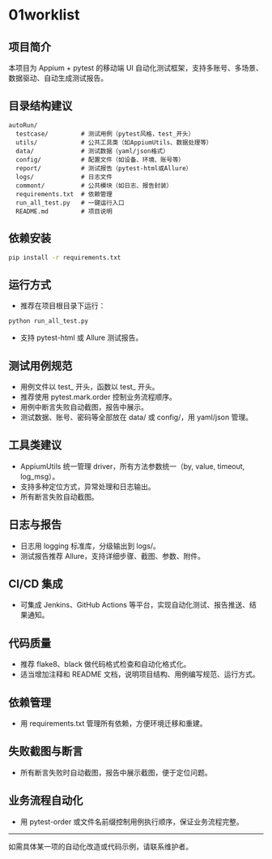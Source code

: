 # 01worklist

## 项目简介
本项目为 Appium + pytest 的移动端 UI 自动化测试框架，支持多账号、多场景、数据驱动、自动生成测试报告。

## 目录结构建议
```
autoRun/
  testcase/         # 测试用例（pytest风格，test_开头）
  utils/            # 公共工具类（如AppiumUtils、数据处理等）
  data/             # 测试数据（yaml/json格式）
  config/           # 配置文件（如设备、环境、账号等）
  report/           # 测试报告（pytest-html或Allure）
  logs/             # 日志文件
  commont/          # 公共模块（如日志、报告封装）
  requirements.txt  # 依赖管理
  run_all_test.py   # 一键运行入口
  README.md         # 项目说明
```

## 依赖安装
```bash
pip install -r requirements.txt
```

## 运行方式
- 推荐在项目根目录下运行：
```bash
python run_all_test.py
```
- 支持 pytest-html 或 Allure 测试报告。

## 测试用例规范
- 用例文件以 test_ 开头，函数以 test_ 开头。
- 推荐使用 pytest.mark.order 控制业务流程顺序。
- 用例中断言失败自动截图，报告中展示。
- 测试数据、账号、密码等全部放在 data/ 或 config/，用 yaml/json 管理。

## 工具类建议
- AppiumUtils 统一管理 driver，所有方法参数统一（by, value, timeout, log_msg）。
- 支持多种定位方式，异常处理和日志输出。
- 所有断言失败自动截图。

## 日志与报告
- 日志用 logging 标准库，分级输出到 logs/。
- 测试报告推荐 Allure，支持详细步骤、截图、参数、附件。

## CI/CD 集成
- 可集成 Jenkins、GitHub Actions 等平台，实现自动化测试、报告推送、结果通知。

## 代码质量
- 推荐 flake8、black 做代码格式检查和自动化格式化。
- 适当增加注释和 README 文档，说明项目结构、用例编写规范、运行方式。

## 依赖管理
- 用 requirements.txt 管理所有依赖，方便环境迁移和重建。

## 失败截图与断言
- 所有断言失败时自动截图，报告中展示截图，便于定位问题。

## 业务流程自动化
- 用 pytest-order 或文件名前缀控制用例执行顺序，保证业务流程完整。

---
如需具体某一项的自动化改造或代码示例，请联系维护者。
